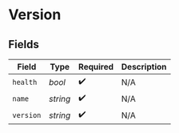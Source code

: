 # Version


## Fields

| Field              | Type               | Required           | Description        |
| ------------------ | ------------------ | ------------------ | ------------------ |
| `health`           | *bool*             | :heavy_check_mark: | N/A                |
| `name`             | *string*           | :heavy_check_mark: | N/A                |
| `version`          | *string*           | :heavy_check_mark: | N/A                |